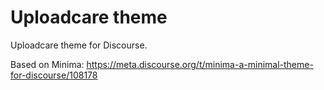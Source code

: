# Uploadcare theme
Uploadcare theme for Discourse.

Based on Minima:
https://meta.discourse.org/t/minima-a-minimal-theme-for-discourse/108178
